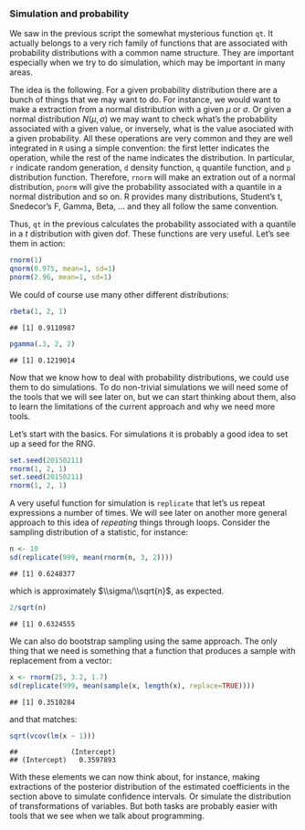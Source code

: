 ### Simulation and probability

We saw in the previous script the somewhat mysterious function `qt`. It
actually belongs to a very rich family of functions that are associated
with probability distributions with a common name structure. They are
important especially when we try to do simulation, which may be
important in many areas.

The idea is the following. For a given probability distribution there
are a bunch of things that we may want to do. For instance, we would
want to make a extraction from a normal distribution with a given *μ* or
*σ*. Or given a normal distribution *N*(*μ*, *σ*) we may want to check
what’s the probability associated with a given value, or inversely, what
is the value asociated with a given probability. All these operations
are very common and they are well integrated in `R` using a simple
convention: the first letter indicates the operation, while the rest of
the name indicates the distribution. In particular, `r` indicate random
generation, `d` density function, `q` quantile function, and `p`
distribution function. Therefore, `rnorm` will make an extration out of
a normal distribution, `pnorm` will give the probability associated with
a quantile in a normal distribution and so on. R provides many
distributions, Student’s t, Snedecor’s F, Gamma, Beta, … and they all
follow the same convention.

Thus, `qt` in the previous calculates the probability associated with a
quantile in a *t* distribution with given dof. These functions are very
useful. Let’s see them in action:

``` r
rnorm(1)
qnorm(0.975, mean=1, sd=1)
pnorm(2.96, mean=1, sd=1)
```

We could of course use many other different distributions:

``` r
rbeta(1, 2, 1)
```

    ## [1] 0.9110987

``` r
pgamma(.3, 2, 2)
```

    ## [1] 0.1219014

Now that we know how to deal with probability distributions, we could
use them to do simulations. To do non-trivial simulations we will need
some of the tools that we will see later on, but we can start thinking
about them, also to learn the limitations of the current approach and
why we need more tools.

Let’s start with the basics. For simulations it is probably a good idea
to set up a seed for the RNG.

``` r
set.seed(20150211)
rnorm(1, 2, 1)
set.seed(20150211)
rnorm(1, 2, 1) 
```

A very useful function for simulation is `replicate` that let’s us
repeat expressions a number of times. We will see later on another more
general approach to this idea of *repeating* things through loops.
Consider the sampling distribution of a statistic, for instance:

``` r
n <- 10
sd(replicate(999, mean(rnorm(n, 3, 2))))
```

    ## [1] 0.6248377

which is approximately $\\sigma/\\sqrt{n}$, as expected.

``` r
2/sqrt(n)
```

    ## [1] 0.6324555

We can also do bootstrap sampling using the same approach. The only
thing that we need is something that a function that produces a sample
with replacement from a vector:

``` r
x <- rnorm(25, 3.2, 1.7)
sd(replicate(999, mean(sample(x, length(x), replace=TRUE))))
```

    ## [1] 0.3510284

and that matches:

``` r
sqrt(vcov(lm(x ~ 1)))
```

    ##             (Intercept)
    ## (Intercept)   0.3597893

With these elements we can now think about, for instance, making
extractions of the posterior distribution of the estimated coefficients
in the section above to simulate confidence intervals. Or simulate the
distribution of transformations of variables. But both tasks are
probably easier with tools that we see when we talk about programming.
